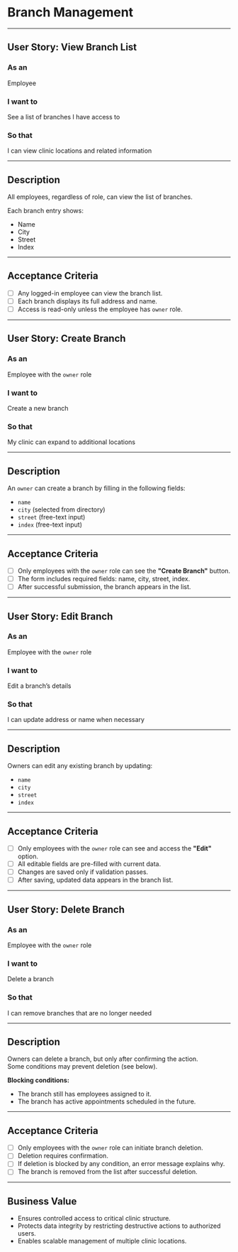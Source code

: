 # Branch Management

---

## User Story: View Branch List

### As an
Employee

### I want to
See a list of branches I have access to

### So that
I can view clinic locations and related information

---

## Description

All employees, regardless of role, can view the list of branches.

Each branch entry shows:
- Name
- City
- Street
- Index

---

## Acceptance Criteria

- [ ] Any logged-in employee can view the branch list.
- [ ] Each branch displays its full address and name.
- [ ] Access is read-only unless the employee has `owner` role.

---

## User Story: Create Branch

### As an
Employee with the `owner` role

### I want to
Create a new branch

### So that
My clinic can expand to additional locations

---

## Description

An `owner` can create a branch by filling in the following fields:
- `name`
- `city` (selected from directory)
- `street` (free-text input)
- `index` (free-text input)

---

## Acceptance Criteria

- [ ] Only employees with the `owner` role can see the **"Create Branch"** button.
- [ ] The form includes required fields: name, city, street, index.
- [ ] After successful submission, the branch appears in the list.

---

## User Story: Edit Branch

### As an
Employee with the `owner` role

### I want to
Edit a branch’s details

### So that
I can update address or name when necessary

---

## Description

Owners can edit any existing branch by updating:
- `name`
- `city`
- `street`
- `index`

---

## Acceptance Criteria

- [ ] Only employees with the `owner` role can see and access the **"Edit"** option.
- [ ] All editable fields are pre-filled with current data.
- [ ] Changes are saved only if validation passes.
- [ ] After saving, updated data appears in the branch list.

---

## User Story: Delete Branch

### As an
Employee with the `owner` role

### I want to
Delete a branch

### So that
I can remove branches that are no longer needed

---

## Description

Owners can delete a branch, but only after confirming the action.  
Some conditions may prevent deletion (see below).

**Blocking conditions:**
- The branch still has employees assigned to it.
- The branch has active appointments scheduled in the future.

---

## Acceptance Criteria

- [ ] Only employees with the `owner` role can initiate branch deletion.
- [ ] Deletion requires confirmation.
- [ ] If deletion is blocked by any condition, an error message explains why.
- [ ] The branch is removed from the list after successful deletion.

---

## Business Value

- Ensures controlled access to critical clinic structure.
- Protects data integrity by restricting destructive actions to authorized users.
- Enables scalable management of multiple clinic locations.
